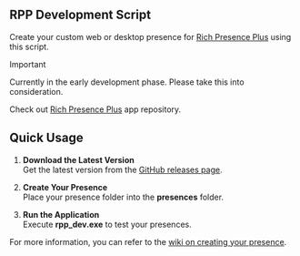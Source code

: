 ## RPP Development Script
Create your custom web or desktop presence for [Rich Presence Plus](https://github.com/manucabral/RichPresencePlus) using this script. 

> [!IMPORTANT]  
> Currently in the early development phase. Please take this into consideration.

Check out [Rich Presence Plus](https://github.com/manucabral/RichPresencePlus) app repository.


## Quick Usage

1. **Download the Latest Version**  
   Get the latest version from the [GitHub releases page](https://github.com/manucabral/RichPresencePlusDev/releases).

2. **Create Your Presence**  
   Place your presence folder into the **presences** folder.

3. **Run the Application**  
   Execute **rpp_dev.exe** to test your presences.

For more information, you can refer to the [wiki on creating your presence](https://github.com/manucabral/RichPresencePlusDev/wiki).
